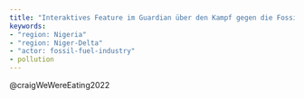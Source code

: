 ```yaml
---
title: "Interaktives Feature im Guardian über den Kampf gegen die Fossilindustrie im Niger-Delta"
keywords:
- "region: Nigeria"
- "region: Niger-Delta"
- "actor: fossil-fuel-industry"
- pollution
---
```


@craigWeWereEating2022 